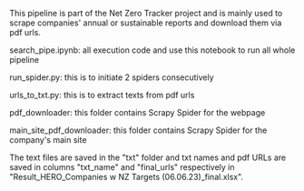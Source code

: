 
This pipeline is part of the Net Zero Tracker project and is mainly used to scrape companies' annual or sustainable reports and download them via pdf urls.

search_pipe.ipynb: all execution code and use this notebook to run all whole pipeline

run_spider.py: this is to initiate 2 spiders consecutively

urls_to_txt.py: this is to extract texts from pdf urls

pdf_downloader: this folder contains Scrapy Spider for the webpage

main_site_pdf_downloader: this folder contains Scrapy Spider for the company's main site

The text files are saved in the "txt" folder and txt names and pdf URLs are saved in columns "txt_name" and "final_urls" respectively in "Result_HERO_Companies w NZ Targets (06.06.23)_final.xlsx".
